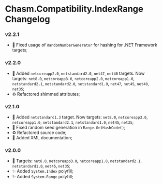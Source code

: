 # Chasm.Compatibility.IndexRange Changelog

### v2.2.1
- 🐛 Fixed usage of `RandomNumberGenerator` for hashing for .NET Framework targets;

### v2.2.0
- 🧩 Added `netcoreapp2.0`, `netstandard2.0`, `net47`, `net40` targets. Now targets: `net8.0`, `netcoreapp3.0`, `netcoreapp2.0`, `netcoreapp1.0`, `netstandard2.1`, `netstandard2.0`, `netstandard1.0`, `net47`, `net45`, `net40`, `net35`;
- ♻️ Refactored shimmed attributes;

### v2.1.0
- 🧩 Added `netstandard1.3` target. Now targets: `net8.0`, `netcoreapp3.0`, `netcoreapp1.0`, `netstandard2.1`, `netstandard1.0`, `net45`, `net35`;
- 🐛 Fixed random seed generation in `Range.GetHashCode()`;
- ♻️ Refactored source code;
- 📝 Added XML documentation;

### v2.0.0
- 🧩 Targets: `net8.0`, `netcoreapp3.0`, `netcoreapp1.0`, `netstandard2.1`, `netstandard1.0`, `net45`, `net35`;
- ✨ Added `System.Index` polyfill;
- ✨ Added `System.Range` polyfill;
